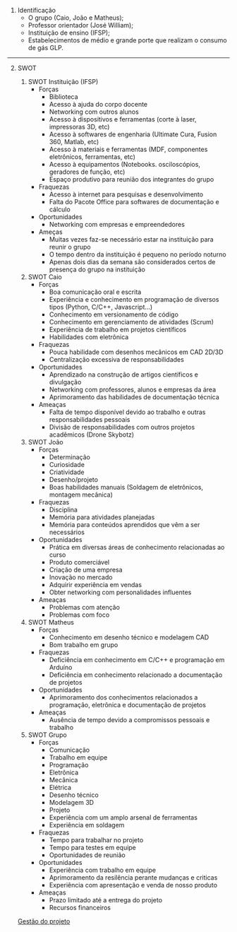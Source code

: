 1. Identificação
   - O grupo (Caio, João e Matheus);
   - Professor orientador (José William);
   - Instituição de ensino (IFSP);
   - Estabelecimentos de médio e grande porte que realizam o consumo de gás GLP.

---

2. SWOT
   1. SWOT Instituição (IFSP)
      - Forças
         - Biblioteca
         - Acesso à ajuda do corpo docente
         - Networking com outros alunos
         - Acesso à dispositivos e ferramentas (corte à laser, impressoras 3D, etc)
         - Acesso à softwares de engenharia (Ultimate Cura, Fusion 360, Matlab, etc)
         - Acesso à materiais e ferramentas (MDF, componentes eletrônicos, ferramentas, etc)
         - Acesso à equipamentos (Notebooks. osciloscópios, geradores de função, etc)
         - Espaço produtivo para reunião dos integrantes do grupo
      - Fraquezas
         - Acesso à internet para pesquisas e desenvolvimento
         - Falta do Pacote Office para softwares de documentação e cálculo 
      - Oportunidades
         - Networking com empresas e empreendedores
      - Ameças
         - Muitas vezes faz-se necessário estar na instituição para reunir o grupo
         - O tempo dentro da instituição é pequeno no período noturno
         - Apenas dois dias da semana são considerados certos de presença do grupo na instituição
   2. SWOT Caio
      - Forças
         - Boa comunicação oral e escrita
         - Experiência e conhecimento em programação de diversos tipos (Python, C/C++, Javascript...)
         - Conhecimento em versionamento de código
         - Conhecimento em gerenciamento de atividades (Scrum)
         - Experiência de trabalho em projetos científicos
         - Habilidades com eletrônica
      - Fraquezas
         - Pouca habilidade com desenhos mecânicos em CAD 2D/3D
         - Centralização excessiva de responsabilidades
      - Oportunidades
         - Aprendizado na construção de artigos científicos e divulgação
         - Networking com professores, alunos e empresas da área
         - Aprimoramento das habilidades de documentação técnica 
      - Ameaças
         - Falta de tempo disponível devido ao trabalho e outras responsabilidades pessoais
         - Divisão de responsabilidades com outros projetos acadêmicos (Drone Skybotz)
   3. SWOT João
      - Forças
         - Determinação
         - Curiosidade
         - Criatividade
         - Desenho/projeto
         - Boas habilidades manuais (Soldagem de eletrônicos, montagem mecânica)
      - Fraquezas
         - Disciplina
         - Memória para atividades planejadas
         - Memória para conteúdos aprendidos que vêm a ser necessários 
      - Oportunidades
         - Prática em diversas áreas de conhecimento relacionadas ao curso
         - Produto comerciável
         - Criação de uma empresa
         - Inovação no mercado
         - Adquirir experiência em vendas
         - Obter networking com personalidades influentes
      - Ameaças
         - Problemas com atenção
         - Problemas com foco 
   4. SWOT Matheus
      - Forças
         - Conhecimento em desenho técnico e modelagem CAD
         - Bom trabalho em grupo
      - Fraquezas
         - Deficiência em conhecimento em C/C++ e programação em Arduíno
         - Deficiência em conhecimento relacionado a documentação de projetos
      - Oportunidades
         - Aprimoramento dos conhecimentos relacionados a programação, eletrônica e documentação de projetos
      - Ameaças
         - Ausência de tempo devido a compromissos pessoais e trabalho
   5. SWOT Grupo
      - Forças
         - Comunicação
         - Trabalho em equipe
         - Programação
         - Eletrônica
         - Mecânica
         - Elétrica
         - Desenho técnico
         - Modelagem 3D
         - Projeto
         - Experiência com um amplo arsenal de ferramentas
         - Experiência  em soldagem
      - Fraquezas
         - Tempo para trabalhar no projeto
         - Tempo para testes em equipe
         - Oportunidades de reunião
      - Oportunidades
         - Experiência com trabalho em equipe
         - Aprimoramento da resilência perante mudanças e criticas
         - Experiência com apresentação e venda de nosso produto
      - Ameaças
         - Prazo limitado até a entrega do projeto
         - Recursos financeiros

   [Gestão do projeto](gestao_do_projeto.md)